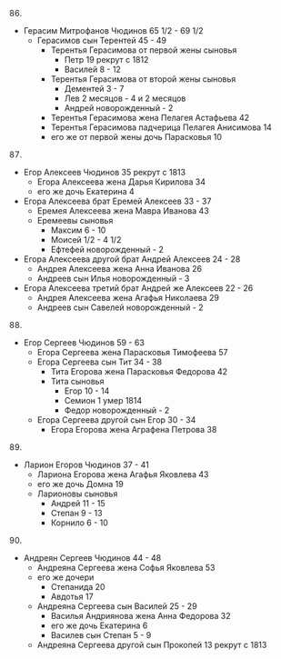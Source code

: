 86.
* Герасим Митрофанов Чюдинов 65 1/2 - 69 1/2
  * Герасимов сын Терентей 45 - 49
    * Терентья Герасимова от первой жены сыновья    
      * Петр 19 рекрут с 1812  
      * Василей 8 - 12 
    * Терентья Герасимова от второй жены сыновья    
      * Дементей 3 - 7 
      * Лев 2 месяцов - 4 и 2 месяцов
      * Андрей новорожденный - 2
    * Терентья Герасимова жена Пелагея Астафьева  42
    * Терентья Герасимова падчерица Пелагея Анисимова  14 
    * его же от первой жены дочь Парасковья  10 
87.
* Егор Алексеев Чюдинов 35 рекрут с 1813
  * Егора Алексеева жена Дарья Кирилова 34
  * его же дочь Екатерина 4
* Егора Алексеева брат Еремей Алексеев 33 - 37
  * Еремея Алексеева жена Мавра Иванова 43
  * Еремеевы сыновья 
    * Максим 6 - 10
    * Моисей 1/2 - 4 1/2
    * Ефтефей новорожденный - 2
* Егора Алексеева другой брат Андрей Алексеев 24 - 28
  * Андрея Алексеева жена Анна Иванова 26
  * Андреев сын Илья новорожденный - 3
* Егора Алексеева третий брат Андрей же Алексеев 22 - 26
  * Андрея Алексеева жена Агафья Николаева 29
  * Андреев сын Савелей новорожденный - 2
88.
* Егор Сергеев Чюдинов 59 - 63
  * Егора Сергеева жена Парасковья Тимофеева 57
  * Егора Сергеева сын Тит 34 - 38
    * Тита Егорова жена Парасковья Федорова 42
    * Тита сыновья
      * Егор 10 - 14
      * Семион 1 умер 1814
      * Федор новорожденный - 2
  * Егора Сергеева другой сын Егор 30 - 34
    * Егора Егорова жена Аграфена Петрова 38
89.
* Ларион Егоров Чюдинов 37 - 41
  * Лариона Егорова жена Агафья Яковлева 43
  * его же дочь Домна 19
  * Ларионовы сыновья
    * Андрей 11 - 15
    * Степан 9 - 13
    * Корнило 6 - 10
90.
* Андреян Сергеев Чюдинов 44 - 48
  * Андреяна Сергеева жена Софья Яковлева 53
  * его же дочери
    * Степанида 20
    * Авдотья 17
  * Андреяна Сергеева сын Василей 25 - 29
    * Василья Андриянова жена Анна Федорова 32
    * его же дочь Екатерина 6
    * Василев сын Степан 5 - 9
  * Андреяна Сергеева другой сын Прокопей 13 рекрут с 1813   